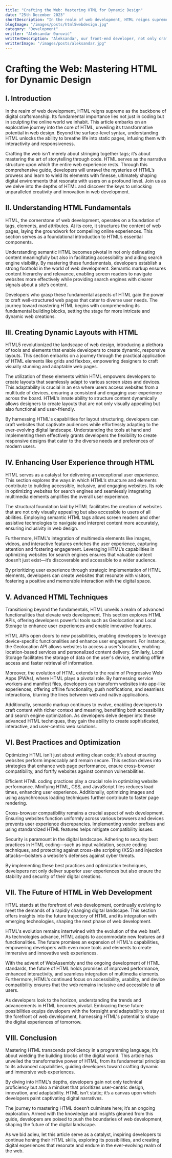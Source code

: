 ```yaml
---
title: "Crafting the Web: Mastering HTML for Dynamic Design"
date: "25th December 2023"
shortDescription: "In the realm of web development, HTML reigns supreme as the backbone of digital craftsmanship."
blogImage: "/images/posts/html5webdesign.jpg"
category: "Development"
writter: "Aleksandar Đurović"
writterDescription: "Aleksandar, our front-end developer, not only crafts intricate lines of code but also indulges in the ancient art of scribbling human-readable tales. It seems like he's the maestro of both binary and narrative languages!"
writterImage: "/images/posts/aleksandar.jpg"
---
```


# **Crafting the Web: Mastering HTML for Dynamic Design**

## **I. Introduction**

In the realm of web development, HTML reigns supreme as the backbone of digital craftsmanship. Its fundamental importance lies not just in coding but in sculpting the online world we inhabit. This article embarks on an explorative journey into the core of HTML, unveiling its transformative potential in web design. Beyond the surface-level syntax, understanding HTML unlocks the ability to breathe life into static pages, infusing them with interactivity and responsiveness.

Crafting the web isn’t merely about stringing together tags; it’s about mastering the art of storytelling through code. HTML serves as the narrative structure upon which the entire web experience rests. Through this comprehensive guide, developers will unravel the mysteries of HTML’s prowess and learn to wield its elements with finesse, ultimately shaping digital environments that resonate with users on a profound level. Join us as we delve into the depths of HTML and discover the keys to unlocking unparalleled creativity and innovation in web development.

## **II. Understanding HTML Fundamentals**

HTML, the cornerstone of web development, operates on a foundation of tags, elements, and attributes. At its core, it structures the content of web pages, laying the groundwork for compelling online experiences. This section serves as a foundational introduction to HTML’s essential components.

Understanding semantic HTML becomes pivotal in not only delineating content meaningfully but also in facilitating accessibility and aiding search engine visibility. By mastering these fundamentals, developers establish a strong foothold in the world of web development. Semantic markup ensures content hierarchy and relevance, enabling screen readers to navigate websites more effectively while providing search engines with clearer signals about a site’s content.

Developers who grasp these fundamental aspects of HTML gain the power to craft well-structured web pages that cater to diverse user needs. The journey toward mastering HTML begins with comprehending its fundamental building blocks, setting the stage for more intricate and dynamic web creations.

## **III. Creating Dynamic Layouts with HTML**

HTML5 revolutionized the landscape of web design, introducing a plethora of tools and elements that enable developers to create dynamic, responsive layouts. This section embarks on a journey through the practical application of HTML elements like grids and flexbox, empowering designers to craft visually stunning and adaptable web pages.

The utilization of these elements within HTML empowers developers to create layouts that seamlessly adapt to various screen sizes and devices. This adaptability is crucial in an era where users access websites from a multitude of devices, ensuring a consistent and engaging user experience across the board. HTML’s innate ability to structure content dynamically allows designers to create layouts that are not only visually appealing but also functional and user-friendly.

By harnessing HTML's capabilities for layout structuring, developers can craft websites that captivate audiences while effortlessly adapting to the ever-evolving digital landscape. Understanding the tools at hand and implementing them effectively grants developers the flexibility to create responsive designs that cater to the diverse needs and preferences of modern users.

## **IV. Enhancing User Experience through HTML**

HTML serves as a catalyst for delivering an exceptional user experience. This section explores the ways in which HTML’s structure and elements contribute to building accessible, inclusive, and engaging websites. Its role in optimizing websites for search engines and seamlessly integrating multimedia elements amplifies the overall user experience.

The structural foundation laid by HTML facilitates the creation of websites that are not only visually appealing but also accessible to users of all abilities. Employing semantic HTML tags allows screen readers and other assistive technologies to navigate and interpret content more accurately, ensuring inclusivity in web design.

Furthermore, HTML's integration of multimedia elements like images, videos, and interactive features enriches the user experience, capturing attention and fostering engagement. Leveraging HTML’s capabilities in optimizing websites for search engines ensures that valuable content doesn’t just exist—it’s discoverable and accessible to a wider audience.

By prioritizing user experience through strategic implementation of HTML elements, developers can create websites that resonate with visitors, fostering a positive and memorable interaction with the digital space.

## **V. Advanced HTML Techniques**

Transitioning beyond the fundamentals, HTML unveils a realm of advanced functionalities that elevate web development. This section explores HTML APIs, offering developers powerful tools such as Geolocation and Local Storage to enhance user experiences and enable innovative features.

HTML APIs open doors to new possibilities, enabling developers to leverage device-specific functionalities and enhance user engagement. For instance, the Geolocation API allows websites to access a user’s location, enabling location-based services and personalized content delivery. Similarly, Local Storage facilitates the storage of data on the user's device, enabling offline access and faster retrieval of information.

Moreover, the evolution of HTML extends to the realm of Progressive Web Apps (PWAs), where HTML plays a pivotal role. By harnessing service workers and manifest files, developers can transform websites into app-like experiences, offering offline functionality, push notifications, and seamless interactions, blurring the lines between web and native applications.

Additionally, semantic markup continues to evolve, enabling developers to craft content with richer context and meaning, benefiting both accessibility and search engine optimization. As developers delve deeper into these advanced HTML techniques, they gain the ability to create sophisticated, interactive, and user-centric web solutions.

## **VI. Best Practices and Optimization**

Optimizing HTML isn’t just about writing clean code; it’s about ensuring websites perform impeccably and remain secure. This section delves into strategies that enhance web page performance, ensure cross-browser compatibility, and fortify websites against common vulnerabilities.

Efficient HTML coding practices play a crucial role in optimizing website performance. Minifying HTML, CSS, and JavaScript files reduces load times, enhancing user experience. Additionally, optimizing images and using asynchronous loading techniques further contribute to faster page rendering.

Cross-browser compatibility remains a crucial aspect of web development. Ensuring websites function uniformly across various browsers and devices prevents user experience discrepancies. Implementing vendor prefixes and using standardized HTML features helps mitigate compatibility issues.

Security is paramount in the digital landscape. Adhering to security best practices in HTML coding—such as input validation, secure coding techniques, and protecting against cross-site scripting (XSS) and injection attacks—bolsters a website's defenses against cyber threats.

By implementing these best practices and optimization techniques, developers not only deliver superior user experiences but also ensure the stability and security of their digital creations.

## **VII. The Future of HTML in Web Development**

HTML stands at the forefront of web development, continually evolving to meet the demands of a rapidly changing digital landscape. This section offers insights into the future trajectory of HTML and its integration with emerging technologies, shaping the next phase of web development.

HTML's evolution remains intertwined with the evolution of the web itself. As technologies advance, HTML adapts to accommodate new features and functionalities. The future promises an expansion of HTML's capabilities, empowering developers with even more tools and elements to create immersive and innovative web experiences.

With the advent of WebAssembly and the ongoing development of HTML standards, the future of HTML holds promises of improved performance, enhanced interactivity, and seamless integration of multimedia elements. Furthermore, HTML’s continued focus on accessibility, usability, and device compatibility ensures that the web remains inclusive and accessible to all users.

As developers look to the horizon, understanding the trends and advancements in HTML becomes pivotal. Embracing these future possibilities equips developers with the foresight and adaptability to stay at the forefront of web development, harnessing HTML's potential to shape the digital experiences of tomorrow.

## **VIII. Conclusion**

Mastering HTML transcends proficiency in a programming language; it’s about wielding the building blocks of the digital world. This article has unveiled the transformative power of HTML, from its fundamental principles to its advanced capabilities, guiding developers toward crafting dynamic and immersive web experiences.

By diving into HTML's depths, developers gain not only technical proficiency but also a mindset that prioritizes user-centric design, innovation, and adaptability. HTML isn’t static; it’s a canvas upon which developers paint captivating digital narratives.

The journey to mastering HTML doesn’t culminate here; it’s an ongoing exploration. Armed with the knowledge and insights gleaned from this guide, developers are poised to push the boundaries of web development, shaping the future of the digital landscape.

As we bid adieu, let this article serve as a catalyst, inspiring developers to continue honing their HTML skills, exploring its possibilities, and creating digital experiences that resonate and endure in the ever-evolving realm of the web.

